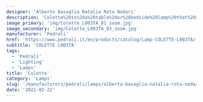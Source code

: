 ```yaml
---
designer: 'Alberto Basaglia Natalia Rota Nodari'
description: 'Colette%20is%20a%20table%20or%20bedside%20lamp%20that%20stands%20out%20for%20its%20sculptural%20shapes%20and%20the%20colour.%20A%20translucent%20cylinder%20diffuses%20the%20light%20only%20in%20correspondence%20of%20the%20half-sphere.%20Its%20transparency%20gives%20lightness%20to%20the%20whole%20lamp.%20It%20is%20completely%20made%20of%20polycarbonate%2C%20available%20in%20different%20colours.'
image_primary: 'img/Colette_L003TA_01_zoom.jpg'
image_secondary: 'img/Colette_L003TA_03_zoom.jpg'
manufacturer: 'Pedrali'
href: 'https://www.pedrali.it/en/products/catalog/Lamp-COLETTE-L003TA/'
subtitle: 'COLETTE L003TA'
tags:
  - 'Pedrali'
  - 'Lighting'
  - 'Lamps'
title: 'Colette'
category: 'Lamps'
slug: '/manufacturers/pedrali/lamps/alberto-basaglia-natalia-rota-nodari-colette'
date: '2021-02-22'
---
```

